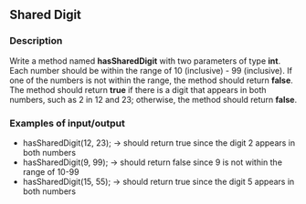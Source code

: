 ## Shared Digit

### Description

Write a method named <b>hasSharedDigit</b> with two parameters of type <b>int</b>. Each number should be within the range of 10 (inclusive) - 99 (inclusive). If one of the numbers is not within the range, the method should return <b>false</b>. The method should return <b>true</b> if there is a digit that appears in both numbers, such as 2 in 12 and 23; otherwise, the method should return <b>false</b>.

### Examples of input/output

<ul>
<li>hasSharedDigit(12, 23); → should return true since the digit 2 appears in both numbers</li>
<li>hasSharedDigit(9, 99); → should return false since 9 is not within the range of 10-99</li>
<li>hasSharedDigit(15, 55); → should return true since the digit 5 appears in both numbers</li>
</ul>
